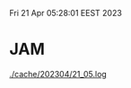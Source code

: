Fri 21 Apr 05:28:01 EEST 2023
# JAM
<a href='./cache/202304/21_05.log'>./cache/202304/21_05.log</a>
